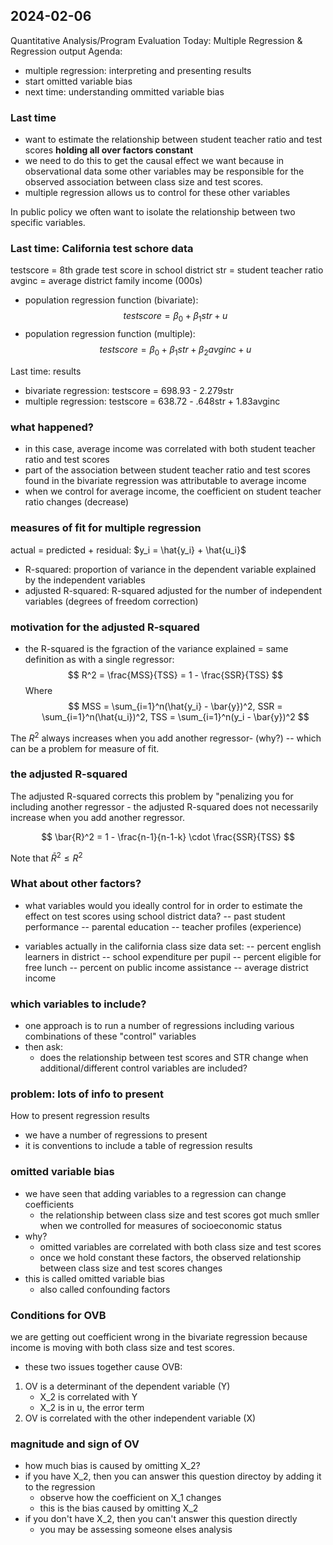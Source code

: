 ## 2024-02-06

Quantitative Analysis/Program Evaluation
Today: Multiple Regression & Regression output
Agenda:
- multiple regression: interpreting and presenting results
- start omitted variable bias
- next time: understanding ommitted variable bias

### Last time
- want to estimate the relationship between student teacher ratio and test scores **holding all over factors constant**
- we need to do this to get the causal effect we want because in observational data some other variables may be responsible for the observed association between class size and test scores.
- multiple regression allows us to control for these other variables

In public policy we often want to isolate the relationship between two specific variables.

### Last time: California test schore data 
testscore = 8th grade test score in school district
str = student teacher ratio
avginc = average district family income (000s)

- population regression function (bivariate):
$$
testscore = \beta_0 + \beta_1str + u
$$
- population regression function (multiple):
$$
testscore = \beta_0 + \beta_1str + \beta_2avginc + u
$$

Last time: results
- bivariate regression: testscore = 698.93 - 2.279str
- multiple regression: testscore = 638.72 - .648str + 1.83avginc

### what happened?
- in this case, average income was correlated with both student teacher ratio and test scores
- part of the association between student teacher ratio and test scores found in the bivariate regression was attributable to average income
- when we control for average income, the coefficient on student teacher ratio changes (decrease)

### measures of fit for multiple regression
actual = predicted + residual: $y_i = \hat{y_i} + \hat{u_i}$
- R-squared: proportion of variance in the dependent variable explained by the independent variables
- adjusted R-squared: R-squared adjusted for the number of independent variables (degrees of freedom correction)

### motivation for the adjusted R-squared
- the R-squared is the fgraction of the variance explained = same definition as with a single regressor:
$$
R^2 = \frac{MSS}{TSS} = 1 - \frac{SSR}{TSS}
$$
Where
$$
MSS = \sum_{i=1}^n(\hat{y_i} - \bar{y})^2, SSR = \sum_{i=1}^n(\hat{u_i})^2, TSS = \sum_{i=1}^n(y_i - \bar{y})^2
$$

The $R^2$ always increases when you add another regressor- (why?) -- which can be a problem for measure of fit.

### the adjusted R-squared
The adjusted R-squared corrects this problem by "penalizing you for including another regressor - the adjusted R-squared does not necessarily increase when you add another regressor.

$$
\bar{R}^2 = 1 - \frac{n-1}{n-1-k} \cdot \frac{SSR}{TSS}
$$

Note that $\bar{R}^2 \leq R^2$

### What about other factors?
- what variables would you ideally control for in order to estimate the effect on test scores using school district data?
-- past student performance
-- parental education
-- teacher profiles (experience)

- variables actually in the california class size data set:
-- percent english learners in district
-- school expenditure per pupil
-- percent eligible for free lunch
-- percent on public income assistance
-- average district income

### which variables to include?
- one approach is to run a number of regressions including various combinations of these "control" variables
- then ask:
    - does the relationship between test scores and STR change when additional/different control variables are included?

### problem: lots of info to present
How to present regression results
- we have a number of regressions to present
- it is conventions to include a table of regression results


### omitted variable bias

- we have seen that adding variables to a regression can change coefficients
    - the relationship between class size and test scores got much smller when we controlled for measures of socioeconomic status
- why?
    - omitted variables are correlated with both class size and test scores
    - once we hold constant these factors, the observed relationship between class size and test scores changes
- this is called omitted variable bias
    - also called confounding factors

### Conditions for OVB
we are getting out coefficient wrong in the bivariate regression because income is moving with both class size and test scores.
- these two issues together cause OVB:
1. OV is a determinant of the dependent variable (Y)
    - X_2 is correlated with Y
    - X_2 is in u, the error term
2. OV is correlated with the other independent variable (X)

### magnitude and sign of OV
- how much bias is caused by omitting X_2?
- if you have X_2, then you can answer this question directoy by adding it to the regression
    - observe how the coefficient on X_1 changes
    - this is the bias caused by omitting X_2
- if you don't have X_2, then you can't answer this question directly
    - you may be assessing someone elses analysis
